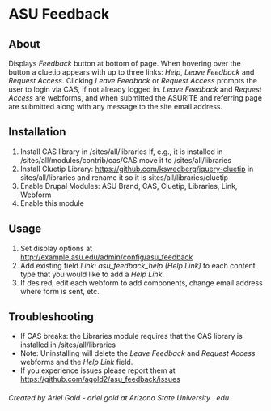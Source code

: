 # ASU Feedback #

## About ##
Displays *Feedback* button at bottom of page. When hovering over the button a
cluetip appears with up to three links: *Help*, *Leave Feedback* and *Request Access*.
Clicking *Leave Feedback* or *Request Access* prompts the user to login via CAS,
if not already logged in. *Leave Feedback* and *Request Access* are webforms, and when
submitted the ASURITE and referring page are submitted along with any message to the
site email address.

## Installation ##
1. Install CAS library in /sites/all/libraries
   If, e.g., it is installed in /sites/all/modules/contrib/cas/CAS move it
   to /sites/all/libraries
2. Install Cluetip Library: https://github.com/kswedberg/jquery-cluetip
   in sites/all/libraries and rename it so it is sites/all/libraries/cluetip
3. Enable Drupal Modules: ASU Brand, CAS, Cluetip, Libraries, Link, Webform
4. Enable this module

## Usage ##
1. Set display options at http://example.asu.edu/admin/config/asu_feedback
2. Add existing field *Link: asu_feedback_help (Help Link)* to each content
  type that you would like to add a *Help Link*.
3. If desired, edit each webform to add components, change email address where
  form is sent, etc.


## Troubleshooting ##
* If CAS breaks: the Libraries module requires that the CAS library is installed in /sites/all/libraries
* Note: Uninstalling will delete the *Leave Feedback* and *Request Access* webforms and the *Help Link* field.
* If you experience issues please report them at https://github.com/agold2/asu_feedback/issues

###### Created by Ariel Gold - ariel.gold at Arizona State University . edu
